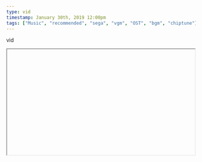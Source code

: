 ```yaml
---
type: vid
timestamp: January 30th, 2019 12:00pm
tags: ["Music", "recommended", "sega", "vgm", "OST", "bgm", "chiptune"]
---
```

vid
<iframe width="500" height="281"  id="youtube_iframe" src="https://www.youtube.com/embed/t2AbBhwKzG0\[!\[thumbnail\]\(http://i3.ytimg.com/vi//maxresdefault.jpg\)\]\(https://www.youtube.com/watch\?v=\)></iframe>                    
                                            
Possibly my favorite piece of vgm ever.  The samples are so tight, and the rhythms sound so juxtapositioned yet thematically perfect.  I can never get over it.  Those 8 minutes fly by in a blink.
 
                                                    <div id="footer">
                <span id="timestamp"> January 30th, 2019 12:00pm </span>
                                                          <span class="tag">Music</span>
                                          <span class="tag">recommended</span>
                                          <span class="tag">Sonic spinball</span>
                                          <span class="tag">sega</span>
                                          <span class="tag">Barry blum</span>
                                          <span class="tag">vgm</span>
                                          <span class="tag">OST</span>
                                          <span class="tag">bgm</span>
                                          <span class="tag">chiptune</span>
                                          <span class="tag">video game</span>
                                                    
            </body>
        </html>

        
<small>source: https://saturdayxiii.tumblr.com/post/182429048257</small>